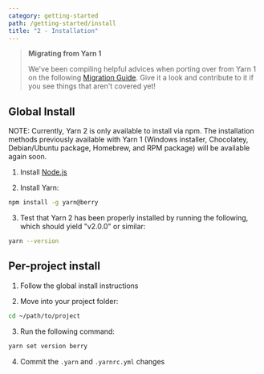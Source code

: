 ```yaml
---
category: getting-started
path: /getting-started/install
title: "2 - Installation"
---
```


> **Migrating from Yarn 1**
>
> We've been compiling helpful advices when porting over from Yarn 1 on the following [Migration Guide](/advanced/migration). Give it a look and contribute to it if you see things that aren't covered yet!

## Global Install

NOTE: Currently, Yarn 2 is only available to install via npm. The installation methods previously available with Yarn 1 (Windows installer, Chocolatey, Debian/Ubuntu package, Homebrew, and RPM package) will be available again soon.

1. Install [Node.js](https://nodejs.org/en/download/)

2. Install Yarn:

```bash
npm install -g yarn@berry
```

3. Test that Yarn 2 has been properly installed by running the following, which should yield "v2.0.0" or similar:

```bash
yarn --version
```

## Per-project install

1. Follow the global install instructions

2. Move into your project folder:

```bash
cd ~/path/to/project
```

3. Run the following command:

```bash
yarn set version berry
```

4. Commit the `.yarn` and `.yarnrc.yml` changes
